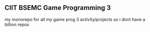 ## CIIT BSEMC Game Programming 3

my monorepo for all my game prog 3 activity/projects so i dont have a billion repos
